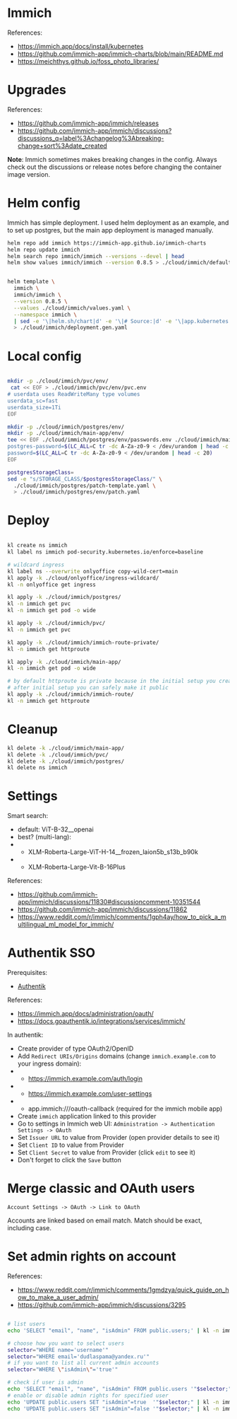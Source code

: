 
# Immich

References:
- https://immich.app/docs/install/kubernetes
- https://github.com/immich-app/immich-charts/blob/main/README.md
- https://meichthys.github.io/foss_photo_libraries/

# Upgrades

References:
- https://github.com/immich-app/immich/releases
- https://github.com/immich-app/immich/discussions?discussions_q=label%3Achangelog%3Abreaking-change+sort%3Adate_created

**Note**: Immich sometimes makes breaking changes in the config.
Always check out the discussions or release notes before changing the container image version.

# Helm config

Immich has simple deployment.
I used helm deployment as an example, and to set up postgres,
but the main app deployment is managed manually.

```bash
helm repo add immich https://immich-app.github.io/immich-charts
helm repo update immich
helm search repo immich/immich --versions --devel | head
helm show values immich/immich --version 0.8.5 > ./cloud/immich/default-values.yaml
```

```bash

helm template \
  immich \
  immich/immich \
  --version 0.8.5 \
  --values ./cloud/immich/values.yaml \
  --namespace immich \
  | sed -e '\|helm.sh/chart|d' -e '\|# Source:|d' -e '\|app.kubernetes.io/managed-by: Helm|d' -e '\|app.kubernetes.io/instance:|d' -e '\|^#|d' \
  > ./cloud/immich/deployment.gen.yaml

```

# Local config

```bash

mkdir -p ./cloud/immich/pvc/env/
 cat << EOF > ./cloud/immich/pvc/env/pvc.env
# userdata uses ReadWriteMany type volumes
userdata_sc=fast
userdata_size=1Ti
EOF

mkdir -p ./cloud/immich/postgres/env/
mkdir -p ./cloud/immich/main-app/env/
tee << EOF ./cloud/immich/postgres/env/passwords.env ./cloud/immich/main-app/env/passwords.env > /dev/null
postgres-password=$(LC_ALL=C tr -dc A-Za-z0-9 < /dev/urandom | head -c 20)
password=$(LC_ALL=C tr -dc A-Za-z0-9 < /dev/urandom | head -c 20)
EOF

postgresStorageClass=
sed -e "s/STORAGE_CLASS/$postgresStorageClass/" \
  ./cloud/immich/postgres/patch-template.yaml \
  > ./cloud/immich/postgres/env/patch.yaml

```

# Deploy

```bash

kl create ns immich
kl label ns immich pod-security.kubernetes.io/enforce=baseline

# wildcard ingress
kl label ns --overwrite onlyoffice copy-wild-cert=main
kl apply -k ./cloud/onlyoffice/ingress-wildcard/
kl -n onlyoffice get ingress

kl apply -k ./cloud/immich/postgres/
kl -n immich get pvc
kl -n immich get pod -o wide

kl apply -k ./cloud/immich/pvc/
kl -n immich get pvc

kl apply -k ./cloud/immich/immich-route-private/
kl -n immich get httproute

kl apply -k ./cloud/immich/main-app/
kl -n immich get pod -o wide

# by default httproute is private because in the initial setup you create the admin user
# after initial setup you can safely make it public
kl apply -k ./cloud/immich/immich-route/
kl -n immich get httproute

```

# Cleanup

```bash
kl delete -k ./cloud/immich/main-app/
kl delete -k ./cloud/immich/pvc/
kl delete -k ./cloud/immich/postgres/
kl delete ns immich
```

# Settings

Smart search:
- default: ViT-B-32__openai
- best? (multi-lang):
- - XLM-Roberta-Large-ViT-H-14__frozen_laion5b_s13b_b90k
- - XLM-Roberta-Large-Vit-B-16Plus

References:
- https://github.com/immich-app/immich/discussions/11830#discussioncomment-10351544
- https://github.com/immich-app/immich/discussions/11862
- https://www.reddit.com/r/immich/comments/1gph4ay/how_to_pick_a_multilingual_ml_model_for_immich/

# Authentik SSO

Prerequisites:
- [Authentik](../../ingress/authentik/readme.md)

References:
- https://immich.app/docs/administration/oauth/
- https://docs.goauthentik.io/integrations/services/immich/

In authentik:

- Create provider of type OAuth2/OpenID
- Add `Redirect URIs/Origins` domains (change `immich.example.com` to your ingress domain):
- - https://immich.example.com/auth/login
- - https://immich.example.com/user-settings
- - app.immich:///oauth-callback (required for the immich mobile app)
- Create `immich` application linked to this provider
- Go to settings in Immich web UI: `Administration -> Authentication Settings -> OAuth`
- Set `Issuer URL` to value from Provider (open provider details to see it)
- Set `Client ID` to value from Provider
- Set `Client Secret` to value from Provider (click `edit` to see it)
- Don't forget to click the `Save` button

# Merge classic and OAuth users

`Account Settings -> OAuth -> Link to OAuth`

Accounts are linked based on email match.
Match should be exact, including case.

# Set admin rights on account

References:
- https://www.reddit.com/r/immich/comments/1gmdzya/quick_guide_on_how_to_make_a_user_admin/
- https://github.com/immich-app/immich/discussions/3295

```bash

# list users
echo 'SELECT "email", "name", "isAdmin" FROM public.users;' | kl -n immich exec pods/immich-postgresql-0 -it -- psql immich --user=immich

# choose how you want to select users
selector="WHERE name='username'"
selector="WHERE email='dudlaspama@yandex.ru'"
# if you want to list all current admin accounts
selector="WHERE \"isAdmin\"='true'"

# check if user is admin
echo 'SELECT "email", "name", "isAdmin" FROM public.users '"$selector;" | kl -n immich exec pods/immich-postgresql-0 -it -- psql immich --user=immich
# enable or disable admin rights for specified user
echo 'UPDATE public.users SET "isAdmin"=true  '"$selector;" | kl -n immich exec pods/immich-postgresql-0 -it -- psql immich --user=immich
echo 'UPDATE public.users SET "isAdmin"=false '"$selector;" | kl -n immich exec pods/immich-postgresql-0 -it -- psql immich --user=immich
```
